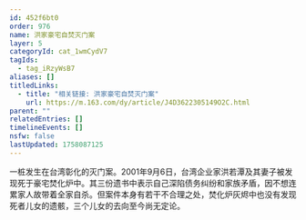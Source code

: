 ```yaml
---
id: 452f6bt0
order: 976
name: 洪家豪宅自焚灭门案
layer: 5
categoryId: cat_1wmCydV7
tagIds:
  - tag_iRzyWsB7
aliases: []
titledLinks:
  - title: "相关链接: 洪家豪宅自焚灭门案"
    url: https://m.163.com/dy/article/J4D3622305149O2C.html
parent: ""
relatedEntries: []
timelineEvents: []
nsfw: false
lastUpdated: 1758087125
---
```


一桩发生在台湾彰化的灭门案。2001年9月6日，台湾企业家洪若潭及其妻子被发现死于豪宅焚化炉中。其三份遗书中表示自己深陷债务纠纷和家族矛盾，因不想连累家人故带着全家自杀。但案件本身有若干不合理之处，焚化炉灰烬中也没有发现死者儿女的遗骸，三个儿女的去向至今尚无定论。